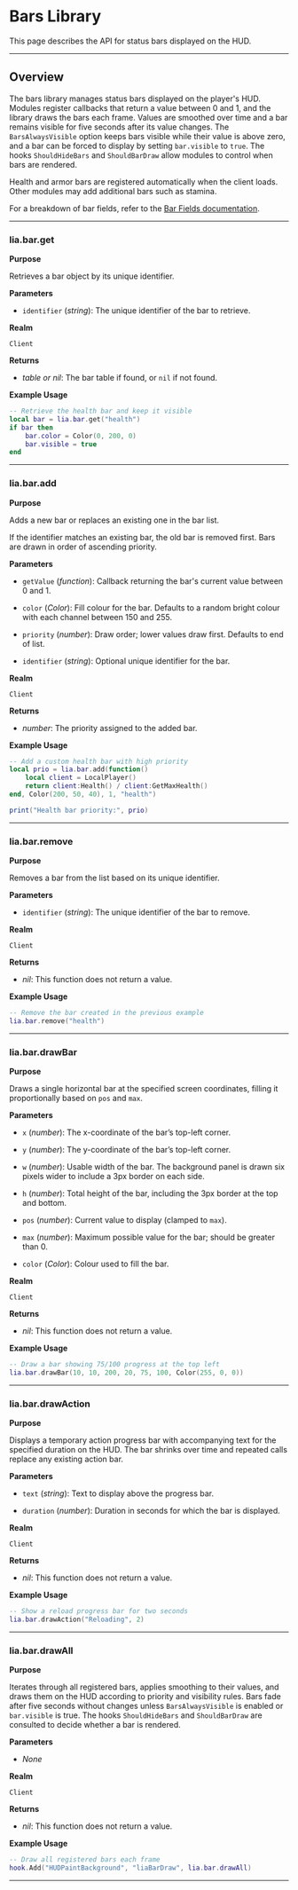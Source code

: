 # Bars Library

This page describes the API for status bars displayed on the HUD.

---

## Overview

The bars library manages status bars displayed on the player's HUD. Modules register callbacks that return a value between 0 and 1, and the library draws the bars each frame. Values are smoothed over time and a bar remains visible for five seconds after its value changes. The `BarsAlwaysVisible` option keeps bars visible while their value is above zero, and a bar can be forced to display by setting `bar.visible` to `true`. The hooks `ShouldHideBars` and `ShouldBarDraw` allow modules to control when bars are rendered.

Health and armor bars are registered automatically when the client loads. Other modules may add additional bars such as stamina.

For a breakdown of bar fields, refer to the [Bar Fields documentation](../definitions/bars.md).

---

### lia.bar.get

**Purpose**

Retrieves a bar object by its unique identifier.

**Parameters**

* `identifier` (*string*): The unique identifier of the bar to retrieve.

**Realm**

`Client`

**Returns**

* *table or nil*: The bar table if found, or `nil` if not found.

**Example Usage**

```lua
-- Retrieve the health bar and keep it visible
local bar = lia.bar.get("health")
if bar then
    bar.color = Color(0, 200, 0)
    bar.visible = true
end
```

---

### lia.bar.add

**Purpose**

Adds a new bar or replaces an existing one in the bar list.

If the identifier matches an existing bar, the old bar is removed first. Bars are drawn in order of ascending priority.

**Parameters**

* `getValue` (*function*): Callback returning the bar's current value between 0 and 1.

* `color` (*Color*): Fill colour for the bar. Defaults to a random bright colour with each channel between 150 and 255.

* `priority` (*number*): Draw order; lower values draw first. Defaults to end of list.

* `identifier` (*string*): Optional unique identifier for the bar.

**Realm**

`Client`

**Returns**

* *number*: The priority assigned to the added bar.

**Example Usage**

```lua
-- Add a custom health bar with high priority
local prio = lia.bar.add(function()
    local client = LocalPlayer()
    return client:Health() / client:GetMaxHealth()
end, Color(200, 50, 40), 1, "health")

print("Health bar priority:", prio)
```

---

### lia.bar.remove

**Purpose**

Removes a bar from the list based on its unique identifier.

**Parameters**

* `identifier` (*string*): The unique identifier of the bar to remove.

**Realm**

`Client`

**Returns**

* *nil*: This function does not return a value.

**Example Usage**

```lua
-- Remove the bar created in the previous example
lia.bar.remove("health")
```

---

### lia.bar.drawBar

**Purpose**

Draws a single horizontal bar at the specified screen coordinates, filling it proportionally based on `pos` and `max`.

**Parameters**

* `x` (*number*): The x-coordinate of the bar’s top-left corner.

* `y` (*number*): The y-coordinate of the bar’s top-left corner.

* `w` (*number*): Usable width of the bar. The background panel is drawn six pixels wider to include a 3px border on each side.

* `h` (*number*): Total height of the bar, including the 3px border at the top and bottom.

* `pos` (*number*): Current value to display (clamped to `max`).

* `max` (*number*): Maximum possible value for the bar; should be greater than 0.

* `color` (*Color*): Colour used to fill the bar.

**Realm**

`Client`

**Returns**

* *nil*: This function does not return a value.

**Example Usage**

```lua
-- Draw a bar showing 75/100 progress at the top left
lia.bar.drawBar(10, 10, 200, 20, 75, 100, Color(255, 0, 0))
```

---

### lia.bar.drawAction

**Purpose**

Displays a temporary action progress bar with accompanying text for the specified duration on the HUD. The bar shrinks over time and repeated calls replace any existing action bar.

**Parameters**

* `text` (*string*): Text to display above the progress bar.

* `duration` (*number*): Duration in seconds for which the bar is displayed.

**Realm**

`Client`

**Returns**

* *nil*: This function does not return a value.

**Example Usage**

```lua
-- Show a reload progress bar for two seconds
lia.bar.drawAction("Reloading", 2)
```

---

### lia.bar.drawAll

**Purpose**

Iterates through all registered bars, applies smoothing to their values, and draws them on the HUD according to priority and visibility rules. Bars fade after five seconds without changes unless `BarsAlwaysVisible` is enabled or `bar.visible` is true. The hooks `ShouldHideBars` and `ShouldBarDraw` are consulted to decide whether a bar is rendered.

**Parameters**

* *None*

**Realm**

`Client`

**Returns**

* *nil*: This function does not return a value.

**Example Usage**

```lua
-- Draw all registered bars each frame
hook.Add("HUDPaintBackground", "liaBarDraw", lia.bar.drawAll)
```

---
